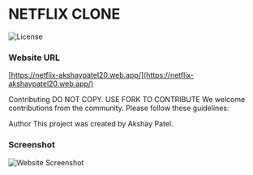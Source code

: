 # NETFLIX CLONE

![License](https://img.shields.io/badge/LICENSE-blue)

### Website URL
[https://netflix-akshaypatel20.web.app/](https://netflix-akshaypatel20.web.app/)


Contributing
DO NOT COPY. USE FORK TO CONTRIBUTE
We welcome contributions from the community. Please follow these guidelines:

Author
This project was created by Akshay Patel.

### Screenshot
![Website Screenshot](https://www.site-shot.com/cached_image/sygybPZYEe6ccAJCrBEAAg)


